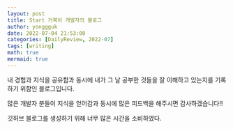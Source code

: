 ```yaml
---
layout: post
title: Start 거북이 개발자의 블로그
author: yonggguk
date: 2022-07-04 21:53:00
categories: [DailyReview, 2022-07]
tags: [writing]
math: true
mermaid: true
---
```


내 경험과 지식을 공유함과 동시에 내가 그 날 공부한 것들을 잘 이해하고 있는지를 기록하기 위함인 블로그입니다.

많은 개발자 분들이 지식을 얻어감과 동시에 많은 피드백을 해주시면 감사하겠습니다!!

깃허브 블로그를 생성하기 위해 너무 많은 시간을 소비하였다.